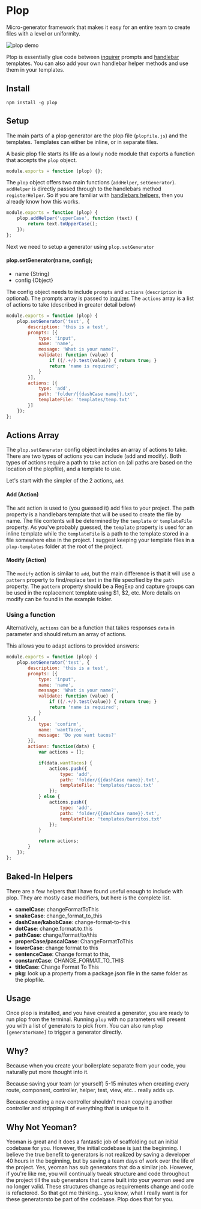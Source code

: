 Plop
======

Micro-generator framework that makes it easy for an entire team to create files with a level or uniformity.

![plop demo](http://i.imgur.com/penUFkr.gif)

Plop is essentially glue code between  [inquirer](https://github.com/SBoudrias/Inquirer.js/) prompts and [handlebar](https://github.com/wycats/handlebars.js/) templates. You can also add your own handlebar helper methods and use them in your templates.

## Install
```
npm install -g plop
```

## Setup
The main parts of a plop generator are the plop file (`plopfile.js`) and the templates. Templates can either be inline, or in separate files.

A basic plop file starts its life as a lowly node module that exports a function that accepts the `plop` object.
``` javascript
module.exports = function (plop) {};
```
The `plop` object offers two main functions (`addHelper`, `setGenerator`). `addHelper` is directly passed through to the handlebars method `registerHelper`. So if you are familiar with [handlebars helpers](http://handlebarsjs.com/expressions.html#helpers), then you already know how this works.
``` javascript
module.exports = function (plop) {
    plop.addHelper('upperCase', function (text) {
		return text.toUpperCase();
	});
};
```
Next we need to setup a generator using `plop.setGenerator`
#### plop.setGenerator(name, config);
- name {String}
- config {Object}

The config object needs to include `prompts` and `actions` (`description` is optional). The prompts array is passed to [inquirer](https://github.com/SBoudrias/Inquirer.js/#objects). The `actions` array is a list of actions to take (described in greater detail below)

``` javascript
module.exports = function (plop) {
    plop.setGenerator('test', {
		description: 'this is a test',
		prompts: [{
			type: 'input',
			name: 'name',
			message: 'What is your name?',
			validate: function (value) {
				if ((/.+/).test(value)) { return true; }
				return 'name is required';
			}
		}],
		actions: [{
			type: 'add',
			path: 'folder/{{dashCase name}}.txt',
			templateFile: 'templates/temp.txt'
		}]
	});
};
```
## Actions Array
The `plop.setGenerator` config object includes an array of actions to take. There are two types of actions you can include (add and modify). Both types of actions require a path to take action on (all paths are based on the location of the plopfile), and a template to use.

Let's start with the simpler of the 2 actions, `add`.

#### Add (Action)
The `add` action is used to (you guessed it) add files to your project. The path property is a handlebars template that will be used to create the file by name. The file contents will be determined by the `template` or `templateFile` property. As you've probably guessed, the `template` property is used for an inline template while the `templateFile` is a path to the template stored in a file somewhere else in the project. I suggest keeping your template files in a `plop-templates` folder at the root of the project.

#### Modify (Action)
The `modify` action is similar to `add`, but the main difference is that it will use a `pattern` property to find/replace text in the file specified by the `path` property. The `pattern` property should be a RegExp and capture groups can be used in the replacement template using $1, $2, etc. More details on modify can be found in the example folder.

### Using a function
Alternatively, `actions` can be a function that takes responses `data` in parameter and should return an array of actions.

This allows you to adapt actions to provided answers:

``` javascript
module.exports = function (plop) {
    plop.setGenerator('test', {
		description: 'this is a test',
		prompts: [{
			type: 'input',
			name: 'name',
			message: 'What is your name?',
			validate: function (value) {
				if ((/.+/).test(value)) { return true; }
				return 'name is required';
			}
		},{
			type: 'confirm',
			name: 'wantTacos',
			message: 'Do you want tacos?'
		}],
		actions: function(data) {
			var actions = [];

			if(data.wantTacos) {
				actions.push({
					type: 'add',
					path: 'folder/{{dashCase name}}.txt',
					templateFile: 'templates/tacos.txt'
				});
			} else {
				actions.push({
					type: 'add',
					path: 'folder/{{dashCase name}}.txt',
					templateFile: 'templates/burritos.txt'
				});
			}

			return actions;
		}
	});
};
```

## Baked-In Helpers
There are a few helpers that I have found useful enough to include with plop. They are mostly case modifiers, but here is the complete list.

- **camelCase**: changeFormatToThis
- **snakeCase**: change_format_to_this
- **dashCase/kabobCase**: change-format-to-this
- **dotCase**: change.format.to.this
- **pathCase**: change/format/to/this
- **properCase/pascalCase**: ChangeFormatToThis
- **lowerCase**: change format to this
- **sentenceCase**: Change format to this,
- **constantCase**: CHANGE_FORMAT_TO_THIS
- **titleCase**: Change Format To This
- **pkg**: look up a property from a package.json file in the same folder as the plopfile.

## Usage
Once plop is installed, and you have created a generator, you are ready to run plop from the terminal. Running `plop` with no parameters will present you with a list of generators to pick from. You can also run `plop [generatorName]` to trigger a generator directly.

## Why?
Because when you create your boilerplate separate from your code, you naturally put more thought into it.

Because saving your team (or yourself) 5-15 minutes when creating every route, component, controller, helper, test, view, etc... really adds up.

Because creating a new controller shouldn't mean copying another controller and stripping it of everything that is unique to it.

## Why Not Yeoman?
Yeoman is great and it does a fantastic job of scaffolding out an initial codebase for you. However, the initial codebase is just the beginning. I believe the true benefit to generators is not realized by saving a developer 40 hours in the beginning, but by saving a team days of work over the life of the project. Yes, yeoman has sub generators that do a similar job. However, if you're like me, you will continually tweak structure and code throughout the project till the sub generators that came built into your yeoman seed are no longer valid. These structures change as requirements change and code is refactored. So that got me thinking... you know, what I really want is for these generatorsto be part of the codebase. Plop does that for you.
